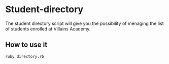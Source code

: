 # Student-directory

The student directory script will give you the possibility of menaging the list of students enrolled at Villains Academy.

## How to use it

```shell
ruby directory.rb
```

